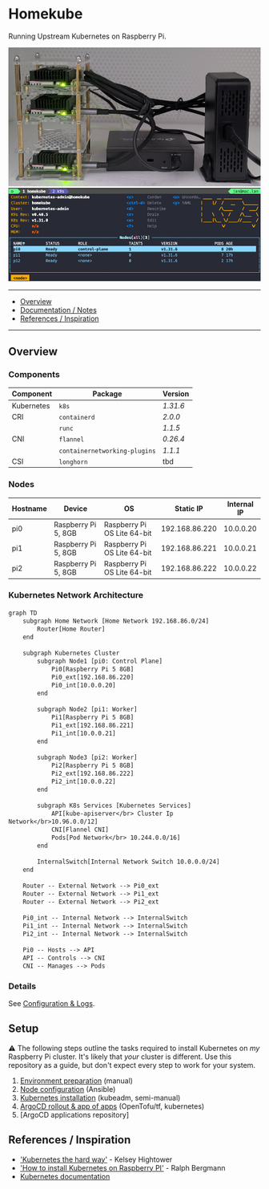 # Homekube

Running Upstream Kubernetes on Raspberry Pi.

![Homekube](./doc/images/homekube.png)
![Homekube](./doc/images/k9s.png)

---

<!-- TOC -->
- [Overview](#overview)
- [Documentation / Notes](#documentation--notes)
- [References / Inspiration](#thanks--references--inspiration)
<!-- /TOC -->

---

## Overview

### Components
| Component | Package | Version |
|-|-|-|
| Kubernetes | `k8s` | _1.31.6_ |
| CRI | `containerd` | _2.0.0_ |
| | `runc` | _1.1.5_ |
| CNI | `flannel` | _0.26.4_ |
| | `containernetworking-plugins` | _1.1.1_ |
| CSI | `longhorn` | tbd |

### Nodes

| Hostname | Device | OS | Static IP | Internal IP |
|-|-|-|-|-|
| pi0 | Raspberry Pi 5, 8GB | Raspberry Pi OS Lite 64-bit | 192.168.86.220 | 10.0.0.20 |
| pi1 | Raspberry Pi 5, 8GB | Raspberry Pi OS Lite 64-bit | 192.168.86.221 | 10.0.0.21 | 
| pi2 | Raspberry Pi 5, 8GB | Raspberry Pi OS Lite 64-bit | 192.168.86.222 | 10.0.0.22 |

### Kubernetes Network Architecture

```mermaid
graph TD
    subgraph Home Network [Home Network 192.168.86.0/24]
        Router[Home Router]
    end
    
    subgraph Kubernetes Cluster
        subgraph Node1 [pi0: Control Plane]
            Pi0[Raspberry Pi 5 8GB]
            Pi0_ext[192.168.86.220]
            Pi0_int[10.0.0.20]
        end
        
        subgraph Node2 [pi1: Worker]
            Pi1[Raspberry Pi 5 8GB]
            Pi1_ext[192.168.86.221]
            Pi1_int[10.0.0.21]
        end
        
        subgraph Node3 [pi2: Worker]
            Pi2[Raspberry Pi 5 8GB]
            Pi2_ext[192.168.86.222]
            Pi2_int[10.0.0.22]
        end
        
        subgraph K8s Services [Kubernetes Services]
            API[kube-apiserver</br> Cluster Ip Network</br>10.96.0.0/12]
            CNI[Flannel CNI]
            Pods[Pod Network</br> 10.244.0.0/16]
        end

        InternalSwitch[Internal Network Switch 10.0.0.0/24]
    end
    
    Router -- External Network --> Pi0_ext
    Router -- External Network --> Pi1_ext
    Router -- External Network --> Pi2_ext
    
    Pi0_int -- Internal Network --> InternalSwitch
    Pi1_int -- Internal Network --> InternalSwitch
    Pi2_int -- Internal Network --> InternalSwitch
    
    Pi0 -- Hosts --> API
    API -- Controls --> CNI
    CNI -- Manages --> Pods
```

### Details

See [Configuration & Logs](./doc/01_conf_logs.md).

## Setup

⚠️ The following steps outline the tasks required to install Kubernetes on _my_ Raspberry Pi cluster. It's likely that _your_ cluster is  different. Use this repository as a guide, but don't expect every step to work for your system.

1. [Environment preparation](./doc/02_env_preparation.md) (manual)
2. [Node configuration](./doc/02_node_configuration.md) (Ansible)
3. [Kubernetes installation](./doc/02_kube_installation.md) (kubeadm, semi-manual)
4. [ArgoCD rollout & app of apps](./doc/02_argo_rollout.md) (OpenTofu/tf, kubernetes)
5. [ArgoCD applications repository]

## References / Inspiration

- ['Kubernetes the hard way'](https://github.com/kelseyhightower/kubernetes-the-hard-way/tree/master) - Kelsey Hightower
- ['How to install Kubernetes on Raspberry PI'](https://medium.com/karlmax-berlin/how-to-install-kubernetes-on-raspberry-pi-53b4ce300b58) - Ralph Bergmann
- [Kubernetes documentation](https://kubernetes.io/docs/setup/production-environment/)
